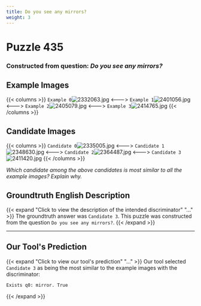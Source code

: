 ```yaml
---
title: Do you see any mirrors?
weight: 3
---
```


# Puzzle 435
### Constructed from question: _Do you see any mirrors?_


## Example Images
{{< columns >}}
`Example 0`![2332063.jpg](/gqa_images/2332063.jpg)
<--->
`Example 1`![2401056.jpg](/gqa_images/2401056.jpg)
<--->
`Example 2`![2405079.jpg](/gqa_images/2405079.jpg)
<--->
`Example 3`![2414765.jpg](/gqa_images/2414765.jpg)
{{< /columns >}}

## Candidate Images
{{< columns >}}
`Candidate 0`![2335005.jpg](/gqa_images/2335005.jpg)
<--->
`Candidate 1`![2348630.jpg](/gqa_images/2348630.jpg)
<--->
`Candidate 2`![2364487.jpg](/gqa_images/2364487.jpg)
<--->
`Candidate 3`![2411420.jpg](/gqa_images/2411420.jpg)
{{< /columns >}}

*Which candidate among the above candidates is most similar to all the example images? Explain why.*

## Groundtruth English Description

{{< expand "Click to view the description of the intended discriminator" "..." >}}
The groundtruth answer was `Candidate 3`. This puzzle was constructed from the question `Do you see any mirrors?`.
{{< /expand >}}

---

## Our Tool's Prediction

{{< expand "Click to view our tool's prediction" "..." >}}
Our tool selected `Candidate 3` as being the most similar to the example images with the discriminator:
```plaintext
Exists q0: mirror. True
```
{{< /expand >}}
